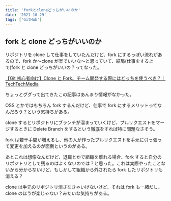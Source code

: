 ```yaml
---
title: 'forkとcloneどっちがいいのか'
date: '2021-10-29'
tags: ['GitHub']
---
```


## fork と clone どっちがいいのか

リポジトリを clone して仕事をしていたんだけど、fork にするっぽい流れがあるので、fork か〜clone が楽でいいな〜と思っていて、結局(仕事をする上で)fork と clone どっちがいいの？ってなった。

[【Git 初心者向け】Clone と Fork、チーム開発する際にはどっちを使うべき？｜ TechTechMedia](https://techtechmedia.com/clone-fork-difference/)

ちょっとググって出てきたこの記事はあんまり情報がなかった。

OSS とかではもちろん fork するんだけど、仕事で fork にするメリットってなんだろう？という気持ちがある。

clone するとリポジトリにブランチが溜まっていくけど、プルリクエストをマージするときに Delete Branch をするという徹底をすれば特に問題なさそう。

fork は若干手間が増えるし、他の人が作ったプルリクエストを手元に引っ張って変更を加えるのが面倒というのがある。

あとこれは想像なんだけど、退職とかで組織を離れる場合、fork すると自分のリポジトリとして残るのはよくないのでは？と思った。これは実際やったことないから分からないけど、もしかして組織から外されたら fork したリポジトリも消える？

clone は手元のリポジトリ消さなきゃいけないけど、それは fork も一緒だし、clone のほうが楽じゃない？みたいな気持ちがある。
